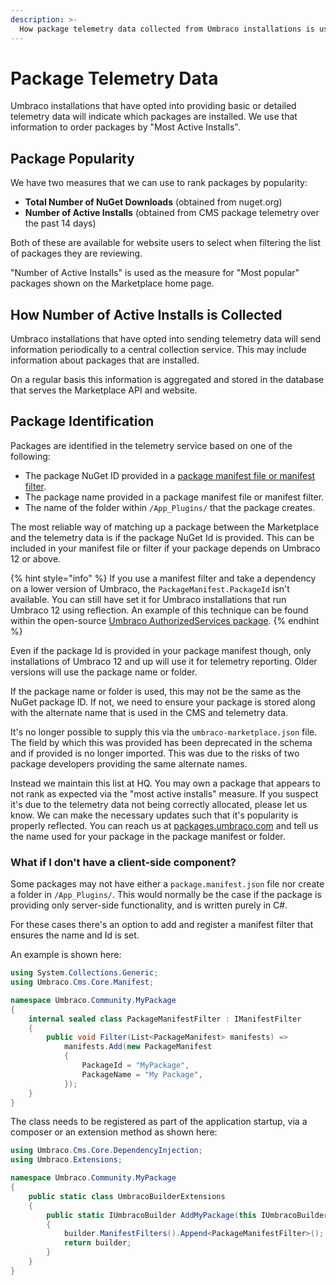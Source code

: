 ```yaml
---
description: >-
  How package telemetry data collected from Umbraco installations is used to order packages
---
```


# Package Telemetry Data

Umbraco installations that have opted into providing basic or detailed telemetry data will indicate which packages are installed. We use that information to order packages by "Most Active Installs".

## Package Popularity

We have two measures that we can use to rank packages by popularity:

- **Total Number of NuGet Downloads** (obtained from nuget.org)
- **Number of Active Installs** (obtained from CMS package telemetry over the past 14 days)

Both of these are available for website users to select when filtering the list of packages they are reviewing.

"Number of Active Installs" is used as the measure for "Most popular" packages shown on the Marketplace home page.

## How Number of Active Installs is Collected

Umbraco installations that have opted into sending telemetry data will send information periodically to a central collection service. This may include information about packages that are installed.

On a regular basis this information is aggregated and stored in the database that serves the Marketplace API and website.

## Package Identification

Packages are identified in the telemetry service based on one of the following:

- The package NuGet ID provided in a [package manifest file or manifest filter](https://docs.umbraco.com/umbraco-cms/extending/property-editors/package-manifest).
- The package name provided in a package manifest file or manifest filter.
- The name of the folder within `/App_Plugins/` that the package creates.

The most reliable way of matching up a package between the Marketplace and the telemetry data is if the package NuGet Id is provided. This can be included in your manifest file or filter if your package depends on Umbraco 12 or above.

{% hint style="info" %}
If you use a manifest filter and take a dependency on a lower version of Umbraco, the `PackageManifest.PackageId` isn't available. You can still have set it for Umbraco installations that run Umbraco 12 using reflection. An example of this technique can be found within the open-source [Umbraco AuthorizedServices package](https://github.com/umbraco/Umbraco.AuthorizedServices/blob/287f284662d16cd9ae7218bae6512c7d86b36563/src/Umbraco.AuthorizedServices/Manifests/AuthorizedServicesManifestFilter.cs#L30).
{% endhint %}

Even if the package Id is provided in your package manifest though, only installations of Umbraco 12 and up will use it for telemetry reporting.  Older versions will use the package name or folder.

If the package name or folder is used, this may not be the same as the NuGet package ID.  If not, we need to ensure your package is stored along with the alternate name that is used in the CMS and telemetry data.

It's no longer possible to supply this via the `umbraco-marketplace.json` file. The field by which this was provided has been deprecated in the schema and if provided is no longer imported. This was due to the risks of two package developers providing the same alternate names.

Instead we maintain this list at HQ. You may own a package that appears to not rank as expected via the "most active installs" measure. If you suspect it's due to the telemetry data not being correctly allocated, please let us know. We can make the necessary updates such that it's popularity is properly reflected. You can reach us at [packages.umbraco.com](mailto:packages.umbraco.com) and tell us the name used for your package in the package manifest or folder.

### What if I don't have a client-side component?

Some packages may not have either a `package.manifest.json` file nor create a folder in `/App_Plugins/`. This would normally be the case if the package is providing only server-side functionality, and is written purely in C#.

For these cases there's an option to add and register a manifest filter that ensures the name and Id is set.

An example is shown here:

```csharp
using System.Collections.Generic;
using Umbraco.Cms.Core.Manifest;

namespace Umbraco.Community.MyPackage
{
    internal sealed class PackageManifestFilter : IManifestFilter
    {
        public void Filter(List<PackageManifest> manifests) =>
            manifests.Add(new PackageManifest
            {
                PackageId = "MyPackage",
                PackageName = "My Package",
            });
    }
}
```

The class needs to be registered as part of the application startup, via a composer or an extension method as shown here:

```csharp
using Umbraco.Cms.Core.DependencyInjection;
using Umbraco.Extensions;

namespace Umbraco.Community.MyPackage
{
    public static class UmbracoBuilderExtensions
    {
        public static IUmbracoBuilder AddMyPackage(this IUmbracoBuilder builder)
        {
            builder.ManifestFilters().Append<PackageManifestFilter>();
            return builder;
        }
    }
}
```
